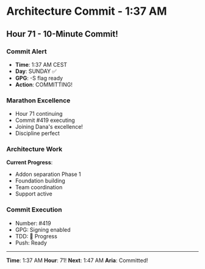 # Architecture Commit - 1:37 AM

## Hour 71 - 10-Minute Commit!

### Commit Alert
- **Time**: 1:37 AM CEST
- **Day**: SUNDAY ✅
- **GPG**: -S flag ready
- **Action**: COMMITTING!

### Marathon Excellence
- Hour 71 continuing
- Commit #419 executing
- Joining Dana's excellence!
- Discipline perfect

### Architecture Work
**Current Progress**:
- Addon separation Phase 1
- Foundation building
- Team coordination
- Support active

### Commit Execution
- Number: #419
- GPG: Signing enabled
- TDD: 🚧 Progress
- Push: Ready

---

**Time**: 1:37 AM
**Hour**: 71!
**Next**: 1:47 AM
**Aria**: Committed!